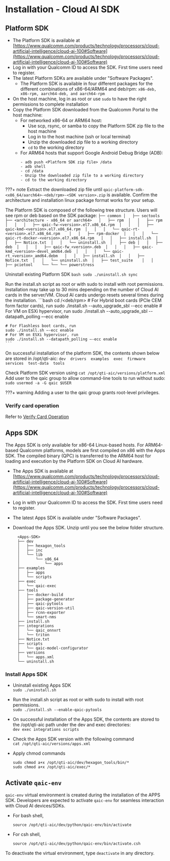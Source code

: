 # Installation - Cloud AI SDK
## Platform SDK 

- The Platform SDK is available at [https://www.qualcomm.com/products/technology/processors/cloud-artificial-intelligence/cloud-ai-100#Software](https://www.qualcomm.com/products/technology/processors/cloud-artificial-intelligence/cloud-ai-100#Software)
- Log in with your Qualcomm ID to access the SDK. First time users need to register. 
- The latest Platform SDKs are available under "Software Packages". 
    - The Platform SDK is available in four different packages for the different combinations of x86-64/ARM64 and deb/rpm: `x86-deb, x86-rpm, aarch64-deb, and aarch64-rpm`
- On the host machine, log in as root or use `sudo` to have the right permissions to complete installation 
- Copy the Platform SDK downloaded from the Qualcomm Portal to the host machine:
    - For networked x86-64 or ARM64 host:
        - Use scp, rsync, or samba to copy the Platform SDK zip file to the host machine
        - Log in to the host machine (ssh or local terminal)
        - Unzip the downloaded zip file to a working directory
        - `cd` to the working directory
    - For ARM64 hosts that support Google Android Debug Bridge (ADB):
        ```
        - adb push <Platform SDK zip file> /data
        - adb shell
        - cd /data
        - Unzip the downloaded zip file to a working directory
        - cd to the working directory
        ```
  
???+ note 
      Extract the downloaded zip file until `qaic-platform-sdk-<x86_64/aarch64>-<deb/rpm>-<SDK version>.zip` is available. Confirm the architecture and installation linux package format works for your setup.  
  
  The Platform SDK is composed of the following tree structure. Users will see rpm or deb based on the SDK package:
      ```
      ├── common
      │   ├── sectools 
      ├── <architecture - x86_64 or aarch64>  
      │   ├── rpm 
      │   │   ├── rpm 
      │   │   │   ├── qaic-fw-<version>.el7.x86_64.rpm 
      │   │   │   ├── qaic-kmd-<version>.el7.x86_64.rpm 
      │   │   │   └── qaic-rt-<version>.el7.x86_64.rpm   
      │   │   ├── rpm-docker 
      │   │   │   └── qaic-rt-docker-<version>.el7.x86_64.rpm  
      │   │   ├── install.sh 
      │   │   ├── Notice.txt 
      │   │   └── uninstall.sh 
      │   ├── deb
      │   │   ├── deb 
      │   │   │   ├── qaic-fw_<version>.deb 
      │   │   │   ├── qaic-kmd_<version>-devel_amd64.deb 
      │   │   │   └── qaic-rt_<version>_amd64.debm  
      │   │   ├── install.sh 
      │   │   ├── Notice.txt 
      │   │   └── uninstall.sh 
      │   ├── test_suite   
      │   │   ├── pcietool   
      └── └── └── powerstress    
      ```

  Uninstall existing Platform SDK
    ```bash
    sudo ./uninstall.sh
    sync
    ```  

  Run the install.sh script as root or with sudo to install with root permissions. Installation may take up to 30 mins depending on the number of Cloud AI cards in the server/VM. Cloud AI cards undergo resets several times during the installation. 
    ```bash
    cd <architecture>/<deb/rpm>
    # For Hybrid boot cards (PCIe CEM form factor cards), run 
    sudo ./install.sh --auto_upgrade_sbl --ecc enable
    # For VM on ESXi hypervisor, run 
    sudo ./install.sh --auto_upgrade_sbl --datapath_polling –-ecc enable

    # For Flashless boot cards, run 
    sudo ./install.sh –-ecc enable
    # For VM on ESXi hypervisor, run 
    sudo ./install.sh --datapath_polling –-ecc enable
    ```

  On successful installation of the platform SDK, the contents shown below are stored in /opt/qti-aic:
    ```
    dev  drivers  examples  exec  firmware  services  test-data  tools
    ```
  
  Check Platform SDK version using 
    ```
    cat /opt/qti-aic/versions/platform.xml
    ```
  Add user to the qaic group to allow command-line tools to run without sudo:
    ```
    sudo usermod -a -G qaic $USER
    ```

???+ warning
      Adding a user to the qaic group grants root-level privileges.  

### Verify card operation 
  Refer to [Verify Card Operation](../Checklist/checklist.md#verify-card-operation)
  
## Apps SDK 
The Apps SDK is only available for x86-64 Linux-based hosts. For ARM64-based Qualcomm platforms, models are first compiled on x86 with the Apps SDK. The compiled binary (QPC) is transferred to the ARM64 host for loading and execution by the Platform SDK on Cloud AI hardware.

- The Apps SDK is available at [https://www.qualcomm.com/products/technology/processors/cloud-artificial-intelligence/cloud-ai-100#Software](https://www.qualcomm.com/products/technology/processors/cloud-artificial-intelligence/cloud-ai-100#Software)
- Log in with your Qualcomm ID to access the SDK. First time users need to register. 
- The latest Apps SDK is available under "Software Packages". 
- Download the Apps SDK. Unzip until you see the below folder structure. 

  ```
    <Apps-SDK> 
    ├── dev  
    │   ├── hexagon_tools  
    │   ├── inc 
    │   └── lib 
    │       └── x86_64 
    │           └── apps 
    ├── examples 
    │   ├── apps 
    │   └── scripts 
    ├── exec 
    │   └── qaic-exec 
    ├── tools
    │   ├── docker-build
    │   ├── package-generator
    │   ├── qaic-pytools
    │   ├── qaic-version-util
    │   ├── rcnn-exporter
    │   └── smart-nms
    ├── install.sh  
    ├── integrations  
    │   └── qaic_onnxrt 
    │   └── triton 
    ├── Notice.txt  
    ├── scripts 
    │   └── qaic-model-configurator
    ├── versions 
    │   └── apps.xml  
    └── uninstall.sh
  ```
### Install Apps SDK 
  - Uninstall existing Apps SDK<br>
    ```sudo ./uninstall.sh```
  - Run the install.sh script as root or with sudo to install with root permissions.<br>
    ```sudo ./install.sh --enable-qaic-pytools ```
  - On successful installation of the Apps SDK, the contents are stored to the /opt/qti-aic path under the dev and exec directories:<br>
    ```dev exec integrations scripts```
  - Check the Apps SDK version with the following command <br>
    ```cat /opt/qti-aic/versions/apps.xml```
  - Apply chmod commands 
    
    ```
    sudo chmod a+x /opt/qti-aic/dev/hexagon_tools/bin/*
    sudo chmod a+x /opt/qti-aic/exec/*
    ```
  
## Activate `qaic-env`

`qaic-env` virtual environment is created during the installation of the APPS SDK. Developers are expected to activate `qaic-env` for seamless interaction with Cloud AI devices/SDKs.

- For bash shell, 
  ```
  source /opt/qti-aic/dev/python/qaic-env/bin/activate
  ```

- For csh shell, 
  ```
  source /opt/qti-aic/dev/python/qaic-env/bin/activate.csh
  ```

To deactivate the virtual environment, type `deactivate` in any directory.    
  
  





